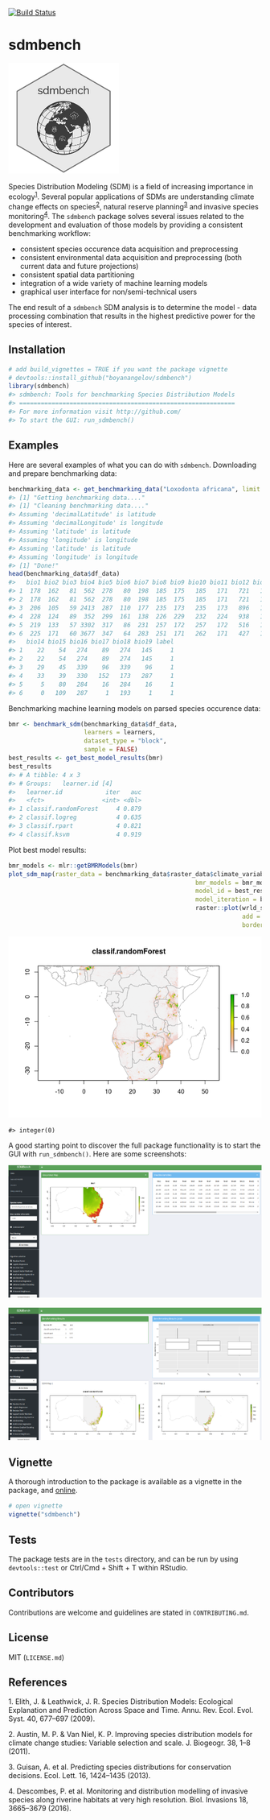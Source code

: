 <!-- README.md is generated from README.Rmd. Please edit that file -->
[![Build Status](https://travis-ci.org/boyanangelov/sdmbench.svg?branch=master)](https://travis-ci.org/boyanangelov/sdmbench)

sdmbench
========

![](logo.png)

Species Distribution Modeling (SDM) is a field of increasing importance in ecology<sup>[1](#footnote1)</sup>. Several popular applications of SDMs are understanding climate change effects on species<sup>[2](#footnote2)</sup>, natural reserve planning<sup>[3](#footnote3)</sup> and invasive species monitoring<sup>[4](#footnote4)</sup>. The `sdmbench` package solves several issues related to the development and evaluation of those models by providing a consistent benchmarking workflow:

-   consistent species occurence data acquisition and preprocessing
-   consistent environmental data acquisition and preprocessing (both current data and future projections)
-   consistent spatial data partitioning
-   integration of a wide variety of machine learning models
-   graphical user interface for non/semi-technical users

The end result of a `sdmbench` SDM analysis is to determine the model - data processing combination that results in the highest predictive power for the species of interest.

Installation
------------

``` r
# add build_vignettes = TRUE if you want the package vignette
# devtools::install_github("boyanangelov/sdmbench")
library(sdmbench)
#> sdmbench: Tools for benchmarking Species Distribution Models 
#> ============================================================
#> For more information visit http://github.com/ 
#> To start the GUI: run_sdmbench()
```

Examples
--------

Here are several examples of what you can do with `sdmbench`. Downloading and prepare benchmarking data:

``` r
benchmarking_data <- get_benchmarking_data("Loxodonta africana", limit = 1200, climate_resolution = 10)
#> [1] "Getting benchmarking data...."
#> [1] "Cleaning benchmarking data...."
#> Assuming 'decimalLatitude' is latitude
#> Assuming 'decimalLongitude' is longitude
#> Assuming 'latitude' is latitude
#> Assuming 'longitude' is longitude
#> Assuming 'latitude' is latitude
#> Assuming 'longitude' is longitude
#> [1] "Done!"
head(benchmarking_data$df_data)
#>   bio1 bio2 bio3 bio4 bio5 bio6 bio7 bio8 bio9 bio10 bio11 bio12 bio13
#> 1  178  162   81  562  278   80  198  185  175   185   171   721   133
#> 2  178  162   81  562  278   80  198  185  175   185   171   721   133
#> 3  206  105   59 2413  287  110  177  235  173   235   173   896   124
#> 4  228  124   89  352  299  161  138  226  229   232   224   938   128
#> 5  219  133   57 3302  317   86  231  257  172   257   172   516   103
#> 6  225  171   60 3677  347   64  283  251  171   262   171   427   111
#>   bio14 bio15 bio16 bio17 bio18 bio19 label
#> 1    22    54   274    89   274   145     1
#> 2    22    54   274    89   274   145     1
#> 3    29    45   339    96   339    96     1
#> 4    33    39   330   152   173   287     1
#> 5     5    80   284    16   284    16     1
#> 6     0   109   287     1   193     1     1
```

Benchmarking machine learning models on parsed species occurence data:

``` r
bmr <- benchmark_sdm(benchmarking_data$df_data, 
                     learners = learners, 
                     dataset_type = "block", 
                     sample = FALSE)
best_results <- get_best_model_results(bmr)
best_results
#> # A tibble: 4 x 3
#> # Groups:   learner.id [4]
#>   learner.id            iter   auc
#>   <fct>                <int> <dbl>
#> 1 classif.randomForest     4 0.879
#> 2 classif.logreg           4 0.635
#> 3 classif.rpart            4 0.821
#> 4 classif.ksvm             4 0.919
```

Plot best model results:

``` r
bmr_models <- mlr::getBMRModels(bmr)
plot_sdm_map(raster_data = benchmarking_data$raster_data$climate_variables,
                                                    bmr_models = bmr_models,
                                                    model_id = best_results$learner.id[1],
                                                    model_iteration = best_results$iter[1]) +
                                                    raster::plot(wrld_simpl, 
                                                                 add = TRUE, 
                                                                 border = "darkgrey")
```

![](README-unnamed-chunk-5-1.png)

    #> integer(0)

A good starting point to discover the full package functionality is to start the GUI with `run_sdmbench()`. Here are some screenshots:

![](vignettes/gui_screenshots/screenshot_1.png) <br> <br> ![](vignettes/gui_screenshots/screenshot_2.png)

Vignette
--------

A thorough introduction to the package is available as a vignette in the package, and [online](https://boyanangelov.com/materials/sdmbench_vignette.html).

``` r
# open vignette
vignette("sdmbench")
```

Tests
-----

The package tests are in the `tests` directory, and can be run by using `devtools::test` or Ctrl/Cmd + Shift + T within RStudio.

Contributors
------------

Contributions are welcome and guidelines are stated in `CONTRIBUTING.md`.

License
-------

MIT (`LICENSE.md`)

References
----------

<a name="footnote1">1</a>. Elith, J. & Leathwick, J. R. Species Distribution Models: Ecological Explanation and Prediction Across Space and Time. Annu. Rev. Ecol. Evol. Syst. 40, 677–697 (2009).

<a name="footnote2">2</a>. Austin, M. P. & Van Niel, K. P. Improving species distribution models for climate change studies: Variable selection and scale. J. Biogeogr. 38, 1–8 (2011).

<a name="footnote3">3</a>. Guisan, A. et al. Predicting species distributions for conservation decisions. Ecol. Lett. 16, 1424–1435 (2013).

<a name="footnote4">4</a>. Descombes, P. et al. Monitoring and distribution modelling of invasive species along riverine habitats at very high resolution. Biol. Invasions 18, 3665–3679 (2016).
